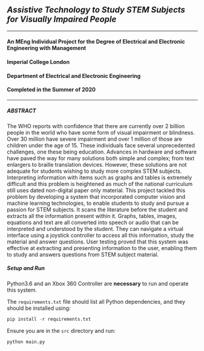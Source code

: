 ## _Assistive Technology to Study STEM Subjects for Visually Impaired People_

---

#### An MEng Individual Project for the Degree of Electrical and Electronic Engineering with Management
#### Imperial College London
#### Department of Electrical and Electronic Engineering
#### Completed in the Summer of 2020

---

##### ABSTRACT

The WHO reports with confidence that there are currently over 2 billion people in the world who have some form of visual impairment or blindness. Over 30 million have severe impairment and over 1 million of those are children under the age of 15. These individuals face several unprecedented challenges, one these being education. Advances in hardware and software have paved the way for many solutions both simple and complex; from text enlargers to braille translation devices. However, these solutions are not adequate for students wishing to study more complex STEM subjects. Interpreting information with items such as graphs and tables is extremely difficult and this problem is heightened as much of the national curriculum still uses dated non-digital paper only material. This project tackled this problem by developing a system that incorporated computer vision and machine learning technologies, to enable students to study and pursue a passion for STEM subjects. It scans the literature before the student and extracts all the information present within it. Graphs, tables, images, equations and text are all converted into speech or audio that can be interpreted and understood by the student. They can navigate a virtual interface using a joystick controller to access all this information, study the material and answer questions. User testing proved that this system was effective at extracting and presenting information to the user, enabling them to study and answers questions from STEM subject material.

##### Setup and Run

Python3.6 and an Xbox 360 Controller are **necessary** to run and operate this system.

The `requirements.txt` file should list all Python dependencies, and they should be installed using:

```python
pip install -r requirements.txt
```
Ensure you are in the `src` directory and run:

```python
python main.py
```
